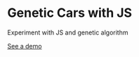 # Genetic Cars with JS

Experiment with JS and genetic algorithm

[See a demo]




[See a demo]:http://castrolol.com/genetic
